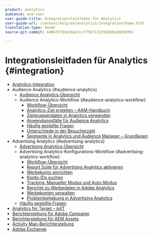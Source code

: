 ```yaml
---
product: analytics
audience: end-user
user-guide-title: Integrationsleitfaden für Analytics
user-guide-url: /content/help/en/analytics/integration/home.html
translation-type: tm+mt
source-git-commit: 440b75f03e34ac3ccf75671323502b6e2bb50fdc

---
```



# Integrationsleitfaden für Analytics {#integration}

+ [Analytics-Integration](home.md)
+ Audience Analytics {#audience-analytics}
   + [Audience Analytics-Übersicht](c-audience-analytics/mc-audiences-aam.md)
   + Audience Analytics-Workflow {#audience-analytics-workflow}
      + [Workflow-Übersicht](c-audience-analytics/c-workflow/audiences-workflow.md)
      + [Analytics-Ziel erstellen – AAM-Handbuch](https://docs.adobe.com/help/de-DE/audience-manager/user-guide/features/destinations/experience-cloud-destinations/create-analytics-destination.html)
      + [Zielgruppendaten in Analytics verwenden](c-audience-analytics/c-workflow/use-audience-data-analytics.md)
      + [Anwendungsfälle für Audience Analytics](c-audience-analytics/aam-audience-use-cases.md)
      + [Häufig gestellte Fragen](c-audience-analytics/mc-audiences-faqs.md)
      + [Unterschiede in der Besucherzahl](c-audience-analytics/visitor-count-reconciliation.md)
      + [Segmente in Analytics und Audience Manager – Grundlagen](c-audience-analytics/aam-analytics-segments.md)
+ Advertising Analytics {#advertising-analytics}
   + [Advertising Analytics-Übersicht](c-advertising-analytics/overview.md)
   + Advertising Analytics-Konfigurations-Workflow {#advertising-analytics-workflow}
      + [Workflow-Übersicht](c-advertising-analytics/c-adanalytics-workflow/aa-workflow.md)
      + [Report Suite für Advertising Analytics aktivieren](c-advertising-analytics/c-adanalytics-workflow/aa-provision-rs.md)
      + [Werbekonto einrichten](c-advertising-analytics/c-adanalytics-workflow/aa-create-ad-account.md)
      + [Konto-IDs suchen](c-advertising-analytics/c-adanalytics-workflow/aa-locate-account-id.md)
      + [Tracking: Manueller Modus und Auto-Modus](c-advertising-analytics/c-adanalytics-workflow/aa-manual-vs-automatic-tracking.md)
      + [Berichte zu Werbedaten in Adobe Analytics](c-advertising-analytics/c-adanalytics-workflow/aa-report-ad-data-an.md)
      + [Werbekonten verwalten](c-advertising-analytics/c-adanalytics-workflow/aa-manage-ad-accounts.md)
      + [Problembehebung in Advertising Analytics](c-advertising-analytics/c-adanalytics-workflow/aa-troubleshooting.md)
   + [Häufig gestellte Fragen](c-advertising-analytics/aa-faq.md)
+ [Analytics for Target – A4T](https://marketing.adobe.com/resources/help/de_DE/target/a4t/a4t.html)
+ [Berichterstellung für Adobe Campaign](adobe-campaign.md)
+ [Berichterstellung für AEM Assets](aem-assets-reporting.md)
+ [Activity Map-Berichterstellung](activitmap-reporting.md)
+ [Adobe Exchange](https://www.adobeexchange.com/experiencecloud.analytics.html#product)
